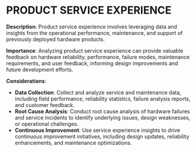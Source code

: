 # PRODUCT SERVICE EXPERIENCE

**Description**: Product service experience involves leveraging data and insights from the operational performance, maintenance, and support of previously deployed hardware products.

**Importance**: Analyzing product service experience can provide valuable feedback on hardware reliability, performance, failure modes, maintenance requirements, and user feedback, informing design improvements and future development efforts.

**Considerations**:

- **Data Collection**: Collect and analyze service and maintenance data, including field performance, reliability statistics, failure analysis reports, and customer feedback.
- **Root Cause Analysis**: Conduct root cause analysis of hardware failures and service incidents to identify underlying issues, design weaknesses, or operational challenges.
- **Continuous Improvement**: Use service experience insights to drive continuous improvement initiatives, including design updates, reliability enhancements, and maintenance optimizations.
